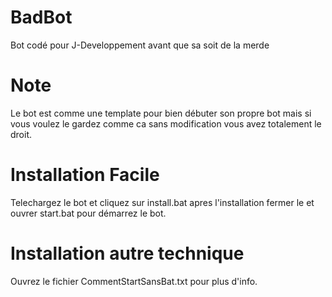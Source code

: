# BadBot
Bot codé pour J-Developpement avant que sa soit de la merde


# Note
Le bot est comme une template pour bien débuter son propre bot mais si vous voulez le gardez comme ca sans modification vous avez totalement le droit.


# Installation Facile
Telechargez le bot et cliquez sur install.bat apres l'installation fermer le et ouvrer start.bat pour démarrez le bot.


# Installation autre technique
Ouvrez le fichier CommentStartSansBat.txt pour plus d'info.
